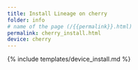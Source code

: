 ```yaml
---
title: Install Lineage on cherry
folder: info
# name of the page (/{{permalink}}.html)
permalink: cherry_install.html
device: cherry
---
```

{% include templates/device_install.md %}
